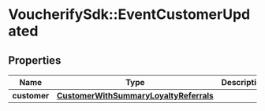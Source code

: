 # VoucherifySdk::EventCustomerUpdated

## Properties

| Name | Type | Description | Notes |
| ---- | ---- | ----------- | ----- |
| **customer** | [**CustomerWithSummaryLoyaltyReferrals**](CustomerWithSummaryLoyaltyReferrals.md) |  | [optional] |

